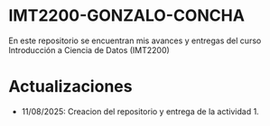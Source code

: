# IMT2200-GONZALO-CONCHA

En este repositorio se encuentran mis avances y entregas del curso Introducción a Ciencia de Datos (IMT2200) 

# Actualizaciones

* 11/08/2025: Creacion del repositorio y entrega de la actividad 1.